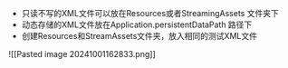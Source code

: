 - 只读不写的XML文件可以放在Resources或者StreamingAssets 文件夹下
- 动态存储的XML文件放在Application.persistentDataPath 路径下
- 创建Resources和StreamAssets文件夹，放入相同的测试XML文件

![[Pasted image 20241001162833.png]]